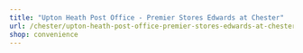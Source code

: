 ```yaml
---
title: "Upton Heath Post Office - Premier Stores Edwards at Chester"
url: /chester/upton-heath-post-office-premier-stores-edwards-at-chester/
shop: convenience
---
```

